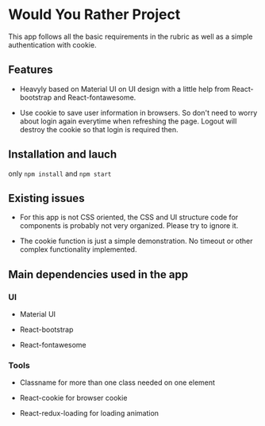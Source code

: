 # Would You Rather Project

This app follows all the basic requirements in the rubric as well as a simple authentication with cookie.

## Features

- Heavyly based on Material UI on UI design with a little help from React-bootstrap and React-fontawesome.

- Use cookie to save user information in browsers. So don't need to worry about login again everytime when refreshing the page. Logout will destroy the cookie so that login is required then.

## Installation and lauch

only `npm install` and `npm start`

## Existing issues

- For this app is not CSS oriented, the CSS and UI structure code for components is probably not very organized. Please try to ignore it.

- The cookie function is just a simple demonstration. No timeout or other complex functionality implemented.

## Main dependencies used in the app

### UI

- Material UI

- React-bootstrap

- React-fontawesome

### Tools

- Classname for more than one class needed on one element

- React-cookie for browser cookie

- React-redux-loading for loading animation
